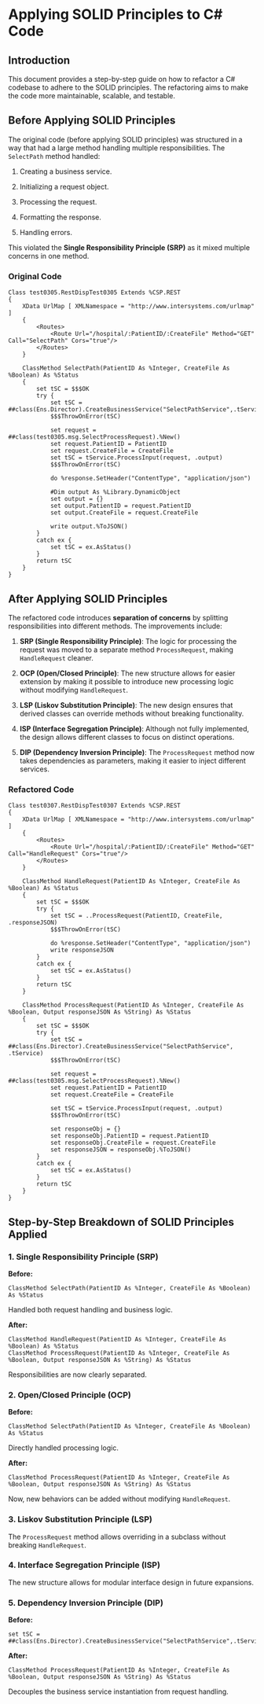 # Applying SOLID Principles to C# Code

## Introduction

This document provides a step-by-step guide on how to refactor a C# codebase to adhere to the SOLID principles. The refactoring aims to make the code more maintainable, scalable, and testable.

## Before Applying SOLID Principles

The original code (before applying SOLID principles) was structured in a way that had a large method handling multiple responsibilities. The `SelectPath` method handled:

1. Creating a business service.

2. Initializing a request object.

3. Processing the request.

4. Formatting the response.

5. Handling errors.

This violated the **Single Responsibility Principle (SRP)** as it mixed multiple concerns in one method.

### **Original Code**

```
Class test0305.RestDispTest0305 Extends %CSP.REST
{
    XData UrlMap [ XMLNamespace = "http://www.intersystems.com/urlmap" ]
    {
        <Routes>
            <Route Url="/hospital/:PatientID/:CreateFile" Method="GET" Call="SelectPath" Cors="true"/>
        </Routes>
    }

    ClassMethod SelectPath(PatientID As %Integer, CreateFile As %Boolean) As %Status
    {
        set tSC = $$$OK
        try {
            set tSC = ##class(Ens.Director).CreateBusinessService("SelectPathService",.tService)
            $$$ThrowOnError(tSC)

            set request = ##class(test0305.msg.SelectProcessRequest).%New()
            set request.PatientID = PatientID
            set request.CreateFile = CreateFile
            set tSC = tService.ProcessInput(request, .output)
            $$$ThrowOnError(tSC)

            do %response.SetHeader("ContentType", "application/json")
            
            #Dim output As %Library.DynamicObject
            set output = {}
            set output.PatientID = request.PatientID
            set output.CreateFile = request.CreateFile

            write output.%ToJSON()
        }
        catch ex {
            set tSC = ex.AsStatus()
        }
        return tSC
    }
}
```

## After Applying SOLID Principles

The refactored code introduces **separation of concerns** by splitting responsibilities into different methods. The improvements include:

1. **SRP (Single Responsibility Principle)**: The logic for processing the request was moved to a separate method `ProcessRequest`, making `HandleRequest` cleaner.
    
2. **OCP (Open/Closed Principle)**: The new structure allows for easier extension by making it possible to introduce new processing logic without modifying `HandleRequest`.
    
3. **LSP (Liskov Substitution Principle)**: The new design ensures that derived classes can override methods without breaking functionality.
    
4. **ISP (Interface Segregation Principle)**: Although not fully implemented, the design allows different classes to focus on distinct operations.
    
5. **DIP (Dependency Inversion Principle)**: The `ProcessRequest` method now takes dependencies as parameters, making it easier to inject different services.
    

### **Refactored Code**

```
Class test0307.RestDispTest0307 Extends %CSP.REST
{
    XData UrlMap [ XMLNamespace = "http://www.intersystems.com/urlmap" ]
    {
        <Routes>
            <Route Url="/hospital/:PatientID/:CreateFile" Method="GET" Call="HandleRequest" Cors="true"/>
        </Routes>
    }

    ClassMethod HandleRequest(PatientID As %Integer, CreateFile As %Boolean) As %Status
    {
        set tSC = $$$OK
        try {
            set tSC = ..ProcessRequest(PatientID, CreateFile, .responseJSON)
            $$$ThrowOnError(tSC)

            do %response.SetHeader("ContentType", "application/json")
            write responseJSON
        }
        catch ex {
            set tSC = ex.AsStatus()
        }
        return tSC
    }

    ClassMethod ProcessRequest(PatientID As %Integer, CreateFile As %Boolean, Output responseJSON As %String) As %Status
    {
        set tSC = $$$OK
        try {
            set tSC = ##class(Ens.Director).CreateBusinessService("SelectPathService", .tService)
            $$$ThrowOnError(tSC)

            set request = ##class(test0305.msg.SelectProcessRequest).%New()
            set request.PatientID = PatientID
            set request.CreateFile = CreateFile

            set tSC = tService.ProcessInput(request, .output)
            $$$ThrowOnError(tSC)

            set responseObj = {}
            set responseObj.PatientID = request.PatientID
            set responseObj.CreateFile = request.CreateFile
            set responseJSON = responseObj.%ToJSON()
        }
        catch ex {
            set tSC = ex.AsStatus()
        }
        return tSC
    }
}
```

## **Step-by-Step Breakdown of SOLID Principles Applied**

### **1. Single Responsibility Principle (SRP)**

**Before:**

```
ClassMethod SelectPath(PatientID As %Integer, CreateFile As %Boolean) As %Status
```

Handled both request handling and business logic.

**After:**

```
ClassMethod HandleRequest(PatientID As %Integer, CreateFile As %Boolean) As %Status
ClassMethod ProcessRequest(PatientID As %Integer, CreateFile As %Boolean, Output responseJSON As %String) As %Status
```

Responsibilities are now clearly separated.

### **2. Open/Closed Principle (OCP)**

**Before:**

```
ClassMethod SelectPath(PatientID As %Integer, CreateFile As %Boolean) As %Status
```

Directly handled processing logic.

**After:**

```
ClassMethod ProcessRequest(PatientID As %Integer, CreateFile As %Boolean, Output responseJSON As %String) As %Status
```

Now, new behaviors can be added without modifying `HandleRequest`.

### **3. Liskov Substitution Principle (LSP)**

The `ProcessRequest` method allows overriding in a subclass without breaking `HandleRequest`.

### **4. Interface Segregation Principle (ISP)**

The new structure allows for modular interface design in future expansions.

### **5. Dependency Inversion Principle (DIP)**

**Before:**

```
set tSC = ##class(Ens.Director).CreateBusinessService("SelectPathService",.tService)
```

**After:**

```
ClassMethod ProcessRequest(PatientID As %Integer, CreateFile As %Boolean, Output responseJSON As %String) As %Status
```

Decouples the business service instantiation from request handling.